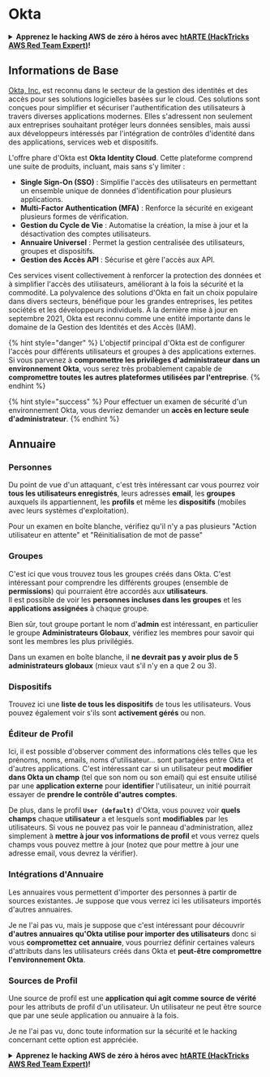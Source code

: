 # Okta

<details>

<summary><strong>Apprenez le hacking AWS de zéro à héros avec</strong> <a href="https://training.hacktricks.xyz/courses/arte"><strong>htARTE (HackTricks AWS Red Team Expert)</strong></a><strong>!</strong></summary>

Autres moyens de soutenir HackTricks :

* Si vous souhaitez voir votre **entreprise annoncée dans HackTricks** ou **télécharger HackTricks en PDF**, consultez les [**PLANS D'ABONNEMENT**](https://github.com/sponsors/carlospolop) !
* Obtenez le [**merchandising officiel PEASS & HackTricks**](https://peass.creator-spring.com)
* Découvrez [**La Famille PEASS**](https://opensea.io/collection/the-peass-family), notre collection de [**NFTs exclusifs**](https://opensea.io/collection/the-peass-family)
* **Rejoignez le** 💬 [**groupe Discord**](https://discord.gg/hRep4RUj7f) ou le [**groupe telegram**](https://t.me/peass) ou **suivez** moi sur **Twitter** 🐦 [**@hacktricks_live**](https://twitter.com/hacktricks_live)**.**
* **Partagez vos astuces de hacking en soumettant des PR aux dépôts github** [**HackTricks**](https://github.com/carlospolop/hacktricks) et [**HackTricks Cloud**](https://github.com/carlospolop/hacktricks-cloud).

</details>

## Informations de Base

[Okta, Inc.](https://www.okta.com/) est reconnu dans le secteur de la gestion des identités et des accès pour ses solutions logicielles basées sur le cloud. Ces solutions sont conçues pour simplifier et sécuriser l'authentification des utilisateurs à travers diverses applications modernes. Elles s'adressent non seulement aux entreprises souhaitant protéger leurs données sensibles, mais aussi aux développeurs intéressés par l'intégration de contrôles d'identité dans des applications, services web et dispositifs.

L'offre phare d'Okta est **Okta Identity Cloud**. Cette plateforme comprend une suite de produits, incluant, mais sans s'y limiter :

- **Single Sign-On (SSO)** : Simplifie l'accès des utilisateurs en permettant un ensemble unique de données d'identification pour plusieurs applications.
- **Multi-Factor Authentication (MFA)** : Renforce la sécurité en exigeant plusieurs formes de vérification.
- **Gestion du Cycle de Vie** : Automatise la création, la mise à jour et la désactivation des comptes utilisateurs.
- **Annuaire Universel** : Permet la gestion centralisée des utilisateurs, groupes et dispositifs.
- **Gestion des Accès API** : Sécurise et gère l'accès aux API.

Ces services visent collectivement à renforcer la protection des données et à simplifier l'accès des utilisateurs, améliorant à la fois la sécurité et la commodité. La polyvalence des solutions d'Okta en fait un choix populaire dans divers secteurs, bénéfique pour les grandes entreprises, les petites sociétés et les développeurs individuels. À la dernière mise à jour en septembre 2021, Okta est reconnu comme une entité importante dans le domaine de la Gestion des Identités et des Accès (IAM).

{% hint style="danger" %}
L'objectif principal d'Okta est de configurer l'accès pour différents utilisateurs et groupes à des applications externes. Si vous parvenez à **compromettre les privilèges d'administrateur dans un environnement Okta**, vous serez très probablement capable de **compromettre toutes les autres plateformes utilisées par l'entreprise**.
{% endhint %}

{% hint style="success" %}
Pour effectuer un examen de sécurité d'un environnement Okta, vous devriez demander un **accès en lecture seule d'administrateur**.
{% endhint %}

## Annuaire

### Personnes

Du point de vue d'un attaquant, c'est très intéressant car vous pourrez voir **tous les utilisateurs enregistrés**, leurs adresses **email**, les **groupes** auxquels ils appartiennent, les **profils** et même les **dispositifs** (mobiles avec leurs systèmes d'exploitation).

Pour un examen en boîte blanche, vérifiez qu'il n'y a pas plusieurs "Action utilisateur en attente" et "Réinitialisation de mot de passe"

### Groupes

C'est ici que vous trouvez tous les groupes créés dans Okta. C'est intéressant pour comprendre les différents groupes (ensemble de **permissions**) qui pourraient être accordés aux **utilisateurs**.\
Il est possible de voir les **personnes incluses dans les groupes** et les **applications assignées** à chaque groupe.

Bien sûr, tout groupe portant le nom d'**admin** est intéressant, en particulier le groupe **Administrateurs Globaux**, vérifiez les membres pour savoir qui sont les membres les plus privilégiés.

Dans un examen en boîte blanche, il **ne devrait pas y avoir plus de 5 administrateurs globaux** (mieux vaut s'il n'y en a que 2 ou 3).

### Dispositifs

Trouvez ici une **liste de tous les dispositifs** de tous les utilisateurs. Vous pouvez également voir s'ils sont **activement gérés** ou non.

### Éditeur de Profil

Ici, il est possible d'observer comment des informations clés telles que les prénoms, noms, emails, noms d'utilisateur... sont partagées entre Okta et d'autres applications. C'est intéressant car si un utilisateur peut **modifier dans Okta un champ** (tel que son nom ou son email) qui est ensuite utilisé par une **application externe** pour **identifier** l'utilisateur, un initié pourrait essayer de **prendre le contrôle d'autres comptes**.

De plus, dans le profil **`User (default)`** d'Okta, vous pouvez voir **quels champs** chaque **utilisateur** a et lesquels sont **modifiables** par les utilisateurs. Si vous ne pouvez pas voir le panneau d'administration, allez simplement à **mettre à jour vos informations de profil** et vous verrez quels champs vous pouvez mettre à jour (notez que pour mettre à jour une adresse email, vous devrez la vérifier).

### Intégrations d'Annuaire

Les annuaires vous permettent d'importer des personnes à partir de sources existantes. Je suppose que vous verrez ici les utilisateurs importés d'autres annuaires.

Je ne l'ai pas vu, mais je suppose que c'est intéressant pour découvrir **d'autres annuaires qu'Okta utilise pour importer des utilisateurs** donc si vous **compromettez cet annuaire**, vous pourriez définir certaines valeurs d'attributs dans les utilisateurs créés dans Okta et **peut-être compromettre l'environnement Okta**.

### Sources de Profil

Une source de profil est une **application qui agit comme source de vérité** pour les attributs de profil d'un utilisateur. Un utilisateur ne peut être source que par une seule application ou annuaire à la fois.

Je ne l'ai pas vu, donc toute information sur la sécurité et le hacking concernant cette option est appréciée.

<details>

<summary><strong>Apprenez le hacking AWS de zéro à héros avec</strong> <a href="https://training.hacktricks.xyz/courses/arte"><strong>htARTE (HackTricks AWS Red Team Expert)</strong></a><strong>!</strong></summary>

Autres moyens de soutenir HackTricks :

* Si vous souhaitez voir votre **entreprise annoncée dans HackTricks** ou **télécharger HackTricks en PDF**, consultez les [**PLANS D'ABONNEMENT**](https://github.com/sponsors/carlospolop) !
* Obtenez le [**merchandising officiel PEASS & HackTricks**](https://peass.creator-spring.com)
* Découvrez [**La Famille PEASS**](https://opensea.io/collection/the-peass-family), notre collection de [**NFTs exclusifs**](https://opensea.io/collection/the-peass-family)
* **Rejoignez le** 💬 [**groupe Discord**](https://discord.gg/hRep4RUj7f) ou le [**groupe telegram**](https://t.me/peass) ou **suivez** moi sur **Twitter** 🐦 [**@hacktricks_live**](https://twitter.com/hacktricks_live)**.**
* **Partagez vos astuces de hacking en soumettant des PR aux dépôts github** [**HackTricks**](https://github.com/carlospolop/hacktricks) et [**HackTricks Cloud**](https://github.com/carlospolop/hacktricks-cloud).

</details>
